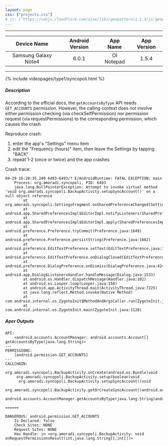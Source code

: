 ```yaml
---
layout: page
css: ["projects.css"]
# js: ["https://cdnjs.cloudflare.com/ajax/libs/geopattern/1.2.3/js/geopattern.min.js", "projects.js"]
---
```


---

|      Device Name     | Android Version |    App Name    | App Version |
|:--------------------:|:---------------:|:--------------:|:-----------:|
| Samsung Galaxy Note4 |      6.0.1      | OI Notepad |     1.5.4    |

---

{% include videopages/type1/syncopoli.html %}

##### Description

According to the official docs, the `getAccountsByType` API needs `GET_ACCOUNTS` permission.
However, the calling context does not involve either permission checking (via checkSelfPermission) nor permission request (via requestPermissions) to the corresponding permission, which causes the crash.

Reproduce crash:
1. enter the app's "Settings" menu item
2. edit the "Frequency (hours)" item, then leave the Settings by tapping "BACK"
3. repeat 1-2 (once or twice) and the app crashes

Crash trace:
```
04-29 16:28:35.240 6493-6493/? E/AndroidRuntime: FATAL EXCEPTION: main
    Process: org.amoradi.syncopoli, PID: 6493
    java.lang.NullPointerException: Attempt to invoke virtual method 'void org.amoradi.syncopoli.BackupActivity.setupSyncAccount()' on a null object reference
        at org.amoradi.syncopoli.SettingsFragment.onSharedPreferenceChanged(SettingsFragment.java:88)
        at android.app.SharedPreferencesImpl$EditorImpl.notifyListeners(SharedPreferencesImpl.java:479)
        at android.app.SharedPreferencesImpl$EditorImpl.apply(SharedPreferencesImpl.java:387)
        at android.preference.Preference.tryCommit(Preference.java:1649)
        at android.preference.Preference.persistString(Preference.java:1682)
        at android.preference.EditTextPreference.setText(EditTextPreference.java:106)
        at android.preference.EditTextPreference.onDialogClosed(EditTextPreference.java:172)
        at android.preference.DialogPreference.onDismiss(DialogPreference.java:424)
        at android.app.Dialog$ListenersHandler.handleMessage(Dialog.java:1533)
        at android.os.Handler.dispatchMessage(Handler.java:102)
        at android.os.Looper.loop(Looper.java:158)
        at android.app.ActivityThread.main(ActivityThread.java:7225)
        at java.lang.reflect.Method.invoke(Native Method)
        at com.android.internal.os.ZygoteInit$MethodAndArgsCaller.run(ZygoteInit.java:1230)
        at com.android.internal.os.ZygoteInit.main(ZygoteInit.java:1120)
```

##### Aper Outputs

```
API:
	<android.accounts.AccountManager: android.accounts.Account[] getAccountsByType(java.lang.String)>
---
PERMISSIONS:
	[android.permission.GET_ACCOUNTS]
---
CALLCHAIN:
	org.amoradi.syncopoli.BackupActivity.onCreate(android.os.Bundle)void
	 org.amoradi.syncopoli.BackupActivity.setup(boolean)void
	  org.amoradi.syncopoli.BackupActivity.setupSyncAccount()void
	   org.amoradi.syncopoli.BackupActivity.getOrCreateSyncAccount()android.accounts.Account
	    android.accounts.AccountManager.getAccountsByType(java.lang.String)android.accounts.Account[]

======

DANGEROUS: android.permission.GET_ACCOUNTS
	Is Declared: false
	Check Sites: NONE
	Request Sites: NONE
	Has Handle: in <org.amoradi.syncopoli.BackupActivity: void onRequestPermissionsResult(int,java.lang.String[],int[])>
```
